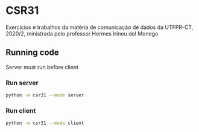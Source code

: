 # CSR31
Exercícios e trabalhos da matéria de comunicação de dados da UTFPR-CT, 2020/2, ministrada pelo professor Hermes Irineu del Monego

## Running code

Server must run before client

### Run server

```bash
python -m csr31 --mode server
```

### Run client

```bash
python -m csr31 --mode client
```